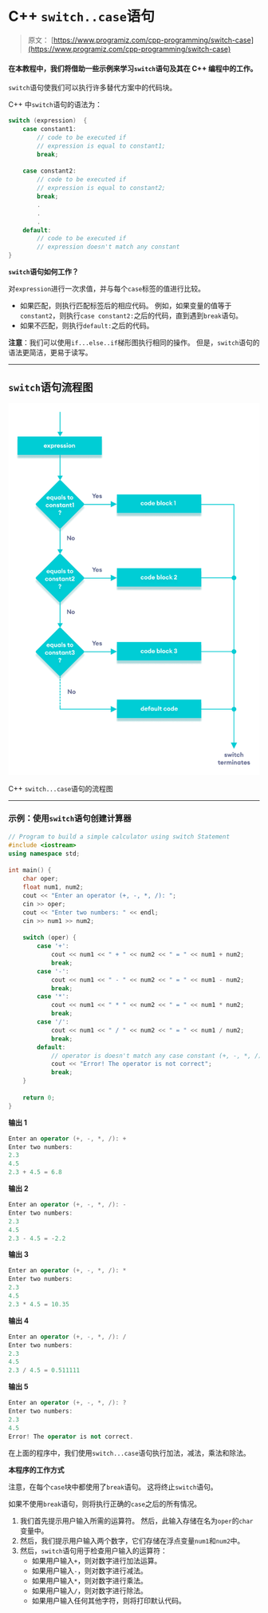 # C++ `switch..case`语句

> 原文： [https://www.programiz.com/cpp-programming/switch-case](https://www.programiz.com/cpp-programming/switch-case)

#### 在本教程中，我们将借助一些示例来学习`switch`语句及其在 C++ 编程中的工作。

`switch`语句使我们可以执行许多替代方案中的代码块。

C++ 中`switch`语句的语法为：

```cpp
switch (expression)  {
    case constant1:
        // code to be executed if 
        // expression is equal to constant1;
        break;

    case constant2:
        // code to be executed if
        // expression is equal to constant2;
        break;
        .
        .
        .
    default:
        // code to be executed if
        // expression doesn't match any constant
}
```

**`switch`语句如何工作？**

对`expression`进行一次求值，并与每个`case`标签的值进行比较。

*   如果匹配，则执行匹配标签后的相应代码。 例如，如果变量的值等于`constant2`，则执行`case constant2:`之后的代码，直到遇到`break`语句。
*   如果不匹配，则执行`default:`之后的代码。

**注意**：我们可以使用`if...else..if`梯形图执行相同的操作。 但是，`switch`语句的语法更简洁，更易于读写。

* * *

## `switch`语句流程图

![C++ switch...case flowchart](img/394d223fd3f50f1a69b47f08328673bd.png "C++ switch...case flowchart")

C++ `switch...case`语句的流程图



* * *

### 示例：使用`switch`语句创建计算器

```cpp
// Program to build a simple calculator using switch Statement
#include <iostream>
using namespace std;

int main() {
    char oper;
    float num1, num2;
    cout << "Enter an operator (+, -, *, /): ";
    cin >> oper;
    cout << "Enter two numbers: " << endl;
    cin >> num1 >> num2;

    switch (oper) {
        case '+':
            cout << num1 << " + " << num2 << " = " << num1 + num2;
            break;
        case '-':
            cout << num1 << " - " << num2 << " = " << num1 - num2;
            break;
        case '*':
            cout << num1 << " * " << num2 << " = " << num1 * num2;
            break;
        case '/':
            cout << num1 << " / " << num2 << " = " << num1 / num2;
            break;
        default:
            // operator is doesn't match any case constant (+, -, *, /)
            cout << "Error! The operator is not correct";
            break;
    }

    return 0;
}
```

**输出 1**

```cpp
Enter an operator (+, -, *, /): +
Enter two numbers: 
2.3
4.5
2.3 + 4.5 = 6.8
```

**输出 2**

```cpp
Enter an operator (+, -, *, /): -
Enter two numbers: 
2.3
4.5
2.3 - 4.5 = -2.2
```

**输出 3**

```cpp
Enter an operator (+, -, *, /): *
Enter two numbers: 
2.3
4.5
2.3 * 4.5 = 10.35
```

**输出 4**

```cpp
Enter an operator (+, -, *, /): /
Enter two numbers: 
2.3
4.5
2.3 / 4.5 = 0.511111
```

**输出 5**

```cpp
Enter an operator (+, -, *, /): ?
Enter two numbers: 
2.3
4.5
Error! The operator is not correct.
```

在上面的程序中，我们使用`switch...case`语句执行加法，减法，乘法和除法。

**本程序的工作方式**

注意，在每个`case`块中都使用了`break`语句。 这将终止`switch`语句。

如果不使用`break`语句，则将执行正确的`case`之后的所有情况。

1.  我们首先提示用户输入所需的运算符。 然后，此输入存储在名为`oper`的`char`变量中。
2.  然后，我们提示用户输入两个数字，它们存储在浮点变量`num1`和`num2`中。
3.  然后，`switch`语句用于检查用户输入的运算符：
    *   如果用户输入`+`，则对数字进行加法运算。
    *   如果用户输入`-`，则对数字进行减法。
    *   如果用户输入`*`，则对数字进行乘法。
    *   如果用户输入`/`，则对数字进行除法。
    *   如果用户输入任何其他字符，则将打印默认代码。